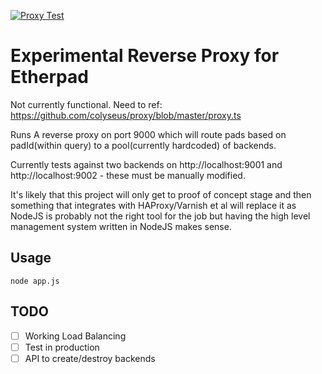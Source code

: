 [![Proxy Test](https://github.com/ether/etherpad-proxy/actions/workflows/backend-tests.yml/badge.svg)](https://github.com/ether/etherpad-proxy/actions/workflows/backend-tests.yml)

# Experimental Reverse Proxy for Etherpad
Not currently functional.  Need to ref: https://github.com/colyseus/proxy/blob/master/proxy.ts

Runs A reverse proxy on port 9000 which will route pads based on padId(within query) to a pool(currently hardcoded) of backends.

Currently tests against two backends on http://localhost:9001 and http://localhost:9002 - these must be manually modified.

It's likely that this project will only get to proof of concept stage and then something that integrates with HAProxy/Varnish et al will replace it as NodeJS is probably not the right tool for the job but having the high level management system written in NodeJS makes sense.

## Usage
```
node app.js
```

## TODO
- [ ] Working Load Balancing
- [ ] Test in production
- [ ] API to create/destroy backends
